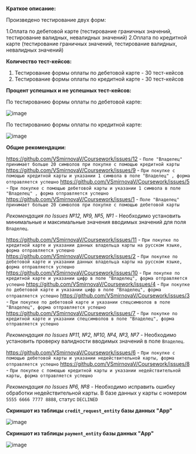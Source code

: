 **Краткое описание:**

Произведено тестирование двух форм:

1.Оплата по дебетовой карте (тестирование граничных значений, тестирование валидных, невалидных значений)
2.Оплата по кредитной карте (тестирование граничных значений, тестирование валидных, невалидных значений)

**Количество тест-кейсов:**

 1. Тестирование формы оплаты по дебетовой карте - 30 тест-кейсов
 3. Тестирование формы оплаты по кредитной карте - 30 тест-кейсов

**Процент успешных и не успешных тест-кейсов:**

По тестированию формы оплаты по дебетовой карте:

![image](https://github.com/VSmirnovaV/Coursework/assets/131758107/a965c20c-141b-4959-a930-3a3588d9a1c5)

По тестированию формы оплаты по кредитной карте:

![image](https://github.com/VSmirnovaV/Coursework/assets/131758107/d18705d2-7ec1-45c4-beec-44a4e6228344)

**Общие рекомендации:**

https://github.com/VSmirnovaV/Coursework/issues/12 - `Поле "Владелец" принимает больше 20 символов при покупке с помощью кредитной карты` 
https://github.com/VSmirnovaV/Coursework/issues/9 - `При покупке с помощью кредитной карты и указании 1 символа в поле "Владелец" , форма отправляется успешно`
https://github.com/VSmirnovaV/Coursework/issues/5 - `При покупке с помощью дебетовой карты и указании 1 символа в поле "Владелец" , форма отправляется успешно`
https://github.com/VSmirnovaV/Coursework/issues/1 - `Поле "Владелец" принимает больше 20 символов при покупке с помощью дебетовой карты` 

*Рекомендация по Issues №12, №9, №5, №1* - Необходимо установить минимальные и максимальные значения вводимых значений для поля `Владелец`.

https://github.com/VSmirnovaV/Coursework/issues/11 - `При покупке по кредитной карте и указании данных владельца карты на русском языке, форма отправляется успешно`
https://github.com/VSmirnovaV/Coursework/issues/2 - `При покупке по дебетовой карте и указании данных владельца карты на русском языке, форма отправляется успешно`
https://github.com/VSmirnovaV/Coursework/issues/10 - `При покупке по кредитной карте и указании цифр в поле "Владелец", форма отправляется успешно`
https://github.com/VSmirnovaV/Coursework/issues/4 - `При покупке по дебетовой карте и указании цифр в поле "Владелец", форма отправляется успешно`
https://github.com/VSmirnovaV/Coursework/issues/3 - `При покупке по дебетовой карте и указании спецсимволов в поле "Владелец", форма отправляется успешно`
https://github.com/VSmirnovaV/Coursework/issues/7 - `При покупке по кредитной карте и указании спецсимволов в поле "Владелец", форма отправляется успешно`

*Рекомендация по Issues №11, №2, №10, №4, №3, №7* - Необходимо установить проверку валидности вводимых значений в поле `Владелец`.

https://github.com/VSmirnovaV/Coursework/issues/6 - `При покупке с помощью дебетовой карты и указании недействительной карты, форма отправляется успешно`
https://github.com/VSmirnovaV/Coursework/issues/8 - `При покупке с помощью кредитной карты и указании недействительной карты, форма отправляется успешно`

*Рекомендация по Issues №6, №8* - Необходимо исправить ошибку обработки недействительной карты. В базе данных у карты с номером `5555 6666 7777 8888`, статус `DECLINED`

**Скриншот из таблицы `credit_request_entity` базы данных "App"**

![image](https://github.com/VSmirnovaV/Coursework/assets/131758107/13a99135-1c42-4af8-8f27-371f251e01da) 

**Скриншот из таблицы `payment_entity` базы данных "App"**

![image](https://github.com/VSmirnovaV/Coursework/assets/131758107/8f5fa7cc-4aba-484c-909d-2f5a40d1e27f)

